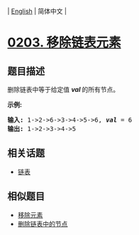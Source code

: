 
| [English](README_EN.md) | 简体中文 |
# [0203. 移除链表元素](https://leetcode-cn.com/problems/remove-linked-list-elements/)
## 题目描述
<p>删除链表中等于给定值&nbsp;<strong><em>val&nbsp;</em></strong>的所有节点。</p>

<p><strong>示例:</strong></p>

<pre><strong>输入:</strong> 1-&gt;2-&gt;6-&gt;3-&gt;4-&gt;5-&gt;6, <em><strong>val</strong></em> = 6
<strong>输出:</strong> 1-&gt;2-&gt;3-&gt;4-&gt;5
</pre>

## 相关话题
- [链表](https://leetcode-cn.com/tag/linked-list)
## 相似题目
- [移除元素](../remove-element/README.md)
- [删除链表中的节点](../delete-node-in-a-linked-list/README.md)
